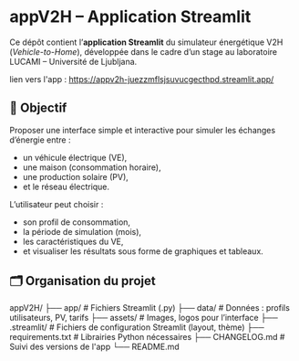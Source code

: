 # appV2H – Application Streamlit

Ce dépôt contient l’**application Streamlit** du simulateur énergétique V2H (*Vehicle-to-Home*), développée dans le cadre d’un stage au laboratoire LUCAMI – Université de Ljubljana.

lien vers l'app : https://appv2h-juezzmflsjsuvucgecthpd.streamlit.app/

## 🎯 Objectif

Proposer une interface simple et interactive pour simuler les échanges d’énergie entre :
- un véhicule électrique (VE),
- une maison (consommation horaire),
- une production solaire (PV),
- et le réseau électrique.

L’utilisateur peut choisir :
- son profil de consommation,
- la période de simulation (mois),
- les caractéristiques du VE,
- et visualiser les résultats sous forme de graphiques et tableaux.

## 🗂️ Organisation du projet
appV2H/
├── app/ # Fichiers Streamlit (.py)
├── data/ # Données : profils utilisateurs, PV, tarifs
├── assets/ # Images, logos pour l’interface
├── .streamlit/ # Fichiers de configuration Streamlit (layout, thème)
├── requirements.txt # Librairies Python nécessaires
├── CHANGELOG.md # Suivi des versions de l'app
└── README.md


